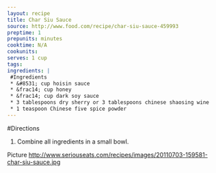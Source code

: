 ```yaml
---
layout: recipe
title: Char Siu Sauce
source: http://www.food.com/recipe/char-siu-sauce-459993
preptime: 1
prepunits: minutes
cooktime: N/A
cookunits: 
serves: 1 cup
tags: 
ingredients: |
 #Ingredients
 * &#8531; cup hoisin sauce
 * &frac14; cup honey
 * &frac14; cup dark soy sauce
 * 3 tablespoons dry sherry or 3 tablespoons chinese shaosing wine
 * 1 teaspoon Chinese five spice powder
---
```

#Directions
1. Combine all ingredients in a small bowl.

Picture
http://www.seriouseats.com/recipes/images/20110703-159581-char-siu-sauce.jpg